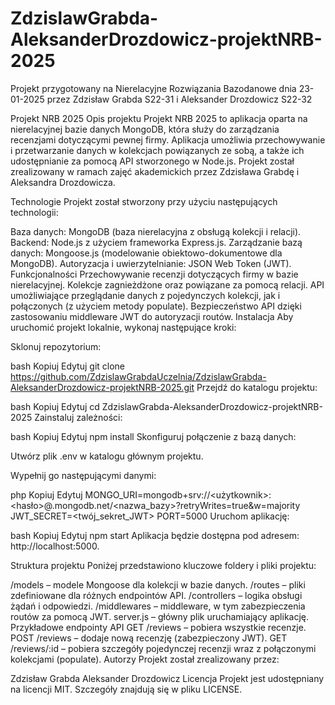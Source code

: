 # ZdzislawGrabda-AleksanderDrozdowicz-projektNRB-2025
Projekt przygotowany na Nierelacyjne Rozwiązania Bazodanowe dnia 23-01-2025 przez Zdzisław Grabda S22-31 i Aleksander Drozdowicz S22-32

Projekt NRB 2025
Opis projektu
Projekt NRB 2025 to aplikacja oparta na nierelacyjnej bazie danych MongoDB, która służy do zarządzania recenzjami dotyczącymi pewnej firmy. Aplikacja umożliwia przechowywanie i przetwarzanie danych w kolekcjach powiązanych ze sobą, a także ich udostępnianie za pomocą API stworzonego w Node.js. Projekt został zrealizowany w ramach zajęć akademickich przez Zdzisława Grabdę i Aleksandra Drozdowicza.

Technologie
Projekt został stworzony przy użyciu następujących technologii:

Baza danych: MongoDB (baza nierelacyjna z obsługą kolekcji i relacji).
Backend: Node.js z użyciem frameworka Express.js.
Zarządzanie bazą danych: Mongoose.js (modelowanie obiektowo-dokumentowe dla MongoDB).
Autoryzacja i uwierzytelnianie: JSON Web Token (JWT).
Funkcjonalności
Przechowywanie recenzji dotyczących firmy w bazie nierelacyjnej.
Kolekcje zagnieżdżone oraz powiązane za pomocą relacji.
API umożliwiające przeglądanie danych z pojedynczych kolekcji, jak i połączonych (z użyciem metody populate).
Bezpieczeństwo API dzięki zastosowaniu middleware JWT do autoryzacji routów.
Instalacja
Aby uruchomić projekt lokalnie, wykonaj następujące kroki:

Sklonuj repozytorium:

bash
Kopiuj
Edytuj
git clone https://github.com/ZdzislawGrabdaUczelnia/ZdzislawGrabda-AleksanderDrozdowicz-projektNRB-2025.git
Przejdź do katalogu projektu:

bash
Kopiuj
Edytuj
cd ZdzislawGrabda-AleksanderDrozdowicz-projektNRB-2025
Zainstaluj zależności:

bash
Kopiuj
Edytuj
npm install
Skonfiguruj połączenie z bazą danych:

Utwórz plik .env w katalogu głównym projektu.

Wypełnij go następującymi danymi:

php
Kopiuj
Edytuj
MONGO_URI=mongodb+srv://<użytkownik>:<hasło>@<klaster>.mongodb.net/<nazwa_bazy>?retryWrites=true&w=majority
JWT_SECRET=<twój_sekret_JWT>
PORT=5000
Uruchom aplikację:

bash
Kopiuj
Edytuj
npm start
Aplikacja będzie dostępna pod adresem: http://localhost:5000.

Struktura projektu
Poniżej przedstawiono kluczowe foldery i pliki projektu:

/models – modele Mongoose dla kolekcji w bazie danych.
/routes – pliki zdefiniowane dla różnych endpointów API.
/controllers – logika obsługi żądań i odpowiedzi.
/middlewares – middleware, w tym zabezpieczenia routów za pomocą JWT.
server.js – główny plik uruchamiający aplikację.
Przykładowe endpointy API
GET /reviews – pobiera wszystkie recenzje.
POST /reviews – dodaje nową recenzję (zabezpieczony JWT).
GET /reviews/:id – pobiera szczegóły pojedynczej recenzji wraz z połączonymi kolekcjami (populate).
Autorzy
Projekt został zrealizowany przez:

Zdzisław Grabda
Aleksander Drozdowicz
Licencja
Projekt jest udostępniany na licencji MIT. Szczegóły znajdują się w pliku LICENSE.
